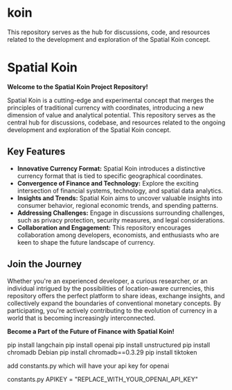 # koin
This repository serves as the hub for discussions, code, and resources related to the development and exploration of the Spatial Koin concept.

# Spatial Koin

**Welcome to the Spatial Koin Project Repository!**

Spatial Koin is a cutting-edge and experimental concept that merges the principles of traditional currency with coordinates, introducing a new dimension of value and analytical potential. This repository serves as the central hub for discussions, codebase, and resources related to the ongoing development and exploration of the Spatial Koin concept.

## Key Features

- **Innovative Currency Format:** Spatial Koin introduces a distinctive currency format that is tied to specific geographical coordinates.
- **Convergence of Finance and Technology:** Explore the exciting intersection of financial systems, technology, and spatial data analytics.
- **Insights and Trends:** Spatial Koin aims to uncover valuable insights into consumer behavior, regional economic trends, and spending patterns.
- **Addressing Challenges:** Engage in discussions surrounding challenges, such as privacy protection, security measures, and legal considerations.
- **Collaboration and Engagement:** This repository encourages collaboration among developers, economists, and enthusiasts who are keen to shape the future landscape of currency.

## Join the Journey

Whether you're an experienced developer, a curious researcher, or an individual intrigued by the possibilities of location-aware currencies, this repository offers the perfect platform to share ideas, exchange insights, and collectively expand the boundaries of conventional monetary concepts. By participating, you're actively contributing to the evolution of currency in a world that is becoming increasingly interconnected.

**Become a Part of the Future of Finance with Spatial Koin!**

pip install langchain
pip install openai
pip install unstructured
pip install chromadb
Debian
pip install chromadb==0.3.29
pip install tiktoken

add constants.py which will have your api key for openai

constants.py
APIKEY = "REPLACE_WITH_YOUR_OPENAI_API_KEY"
